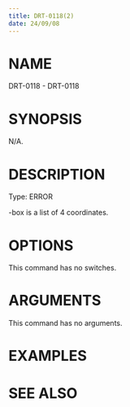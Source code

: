 ```yaml
---
title: DRT-0118(2)
date: 24/09/08
---
```


# NAME

DRT-0118 - DRT-0118

# SYNOPSIS

N/A.

# DESCRIPTION

Type: ERROR

-box is a list of 4 coordinates.

# OPTIONS

This command has no switches.

# ARGUMENTS

This command has no arguments.

# EXAMPLES

# SEE ALSO
